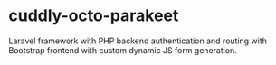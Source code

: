 # cuddly-octo-parakeet
Laravel framework with PHP backend authentication and routing with Bootstrap frontend with custom dynamic JS form generation.

